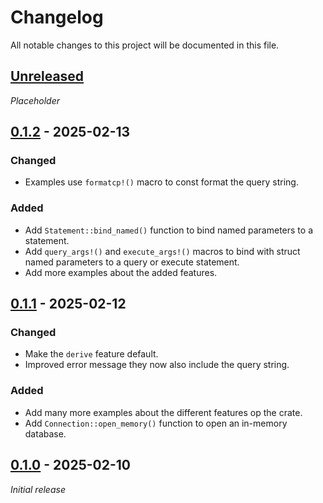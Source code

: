 # Changelog

All notable changes to this project will be documented in this file.

## [Unreleased]

_Placeholder_

## [0.1.2] - 2025-02-13

### Changed

-   Examples use `formatcp!()` macro to const format the query string.

### Added

-   Add `Statement::bind_named()` function to bind named parameters to a statement.
-   Add `query_args!()` and `execute_args!()` macros to bind with struct named parameters to a query or execute statement.
-   Add more examples about the added features.

## [0.1.1] - 2025-02-12

### Changed

-   Make the `derive` feature default.
-   Improved error message they now also include the query string.

### Added

-   Add many more examples about the different features op the crate.
-   Add `Connection::open_memory()` function to open an in-memory database.

## [0.1.0] - 2025-02-10

_Initial release_

[Unreleased]: https://github.com/bplaat/crates/compare/bsqlite%2Fv0.1.2...HEAD
[0.1.2]: https://github.com/bplaat/crates/releases/tag/bsqlite%2Fv0.1.2
[0.1.1]: https://github.com/bplaat/crates/releases/tag/bsqlite%2Fv0.1.1
[0.1.0]: https://github.com/bplaat/crates/releases/tag/bsqlite%2Fv0.1.0
